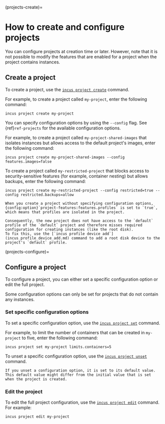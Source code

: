 (projects-create)=
# How to create and configure projects

You can configure projects at creation time or later.
However, note that it is not possible to modify the features that are enabled for a project when the project contains instances.

## Create a project

To create a project, use the [`incus project create`](incus_project_create.md) command.

For example, to create a project called `my-project`, enter the following command:

    incus project create my-project

You can specify configuration options by using the `--config` flag.
See {ref}`ref-projects` for the available configuration options.

For example, to create a project called `my-project-shared-images` that isolates instances but allows access to the default project's images, enter the following command:

    incus project create my-project-shared-images --config features.images=false

To create a project called `my-restricted-project` that blocks access to security-sensitive features (for example, container nesting) but allows backups, enter the following command:

    incus project create my-restricted-project --config restricted=true --config restricted.backups=allow

```{tip}
When you create a project without specifying configuration options, {config:option}`project-features:features.profiles` is set to `true`, which means that profiles are isolated in the project.

Consequently, the new project does not have access to the `default` profile of the `default` project and therefore misses required configuration for creating instances (like the root disk).
To fix this, use the [`incus profile device add`](incus_profile_device_add.md) command to add a root disk device to the project's `default` profile.
```

(projects-configure)=
## Configure a project

To configure a project, you can either set a specific configuration option or edit the full project.

Some configuration options can only be set for projects that do not contain any instances.

### Set specific configuration options

To set a specific configuration option, use the [`incus project set`](incus_project_set.md) command.

For example, to limit the number of containers that can be created in `my-project` to five, enter the following command:

    incus project set my-project limits.containers=5

To unset a specific configuration option, use the [`incus project unset`](incus_project_unset.md) command.

```{note}
If you unset a configuration option, it is set to its default value.
This default value might differ from the initial value that is set when the project is created.
```

### Edit the project

To edit the full project configuration, use the [`incus project edit`](incus_project_edit.md) command.
For example:

    incus project edit my-project
